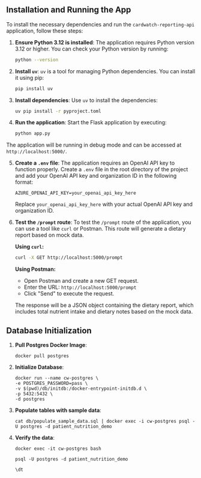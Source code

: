 ## Installation and Running the App

To install the necessary dependencies and run the `cardwatch-reporting-api` application, follow these steps:

1. **Ensure Python 3.12 is installed**:
   The application requires Python version 3.12 or higher. You can check your Python version by running:
   ```bash
   python --version
   ```

2. **Install `uv`**:
   `uv` is a tool for managing Python dependencies. You can install it using pip:
   ```bash
   pip install uv
   ```

3. **Install dependencies**:
   Use `uv` to install the dependencies:
   ```bash
   uv pip install -r pyproject.toml
   ```

4. **Run the application**:
   Start the Flask application by executing:
   ```bash
   python app.py
   ```

The application will be running in debug mode and can be accessed at `http://localhost:5000/`.

5. **Create a `.env` file**:
   The application requires an OpenAI API key to function properly. Create a `.env` file in the root directory of the project and add your OpenAI API key and organization ID in the following format:
   ```
   AZURE_OPENAI_API_KEY=your_openai_api_key_here
   ```
   Replace `your_openai_api_key_here` with your actual OpenAI API key and organization ID.

6. **Test the `/prompt` route**:
   To test the `/prompt` route of the application, you can use a tool like `curl` or Postman. This route will generate a dietary report based on mock data.

   **Using `curl`:**
   ```bash
   curl -X GET http://localhost:5000/prompt
   ```

   **Using Postman:**
   - Open Postman and create a new GET request.
   - Enter the URL: `http://localhost:5000/prompt`
   - Click "Send" to execute the request.

   The response will be a JSON object containing the dietary report, which includes total nutrient intake and dietary notes based on the mock data.



## Database Initialization

1. **Pull Postgres Docker Image**:
    ```
    docker pull postgres
    ```


2. **Initialize Database**:
   ```
   docker run --name cw-postgres \
   -e POSTGRES_PASSWORD=pass \
   -v $(pwd)/db/initdb:/docker-entrypoint-initdb.d \
   -p 5432:5432 \
   -d postgres
   ```

3. **Populate tables with sample data**:
    ```
    cat db/populate_sample_data.sql | docker exec -i cw-postgres psql -U postgres -d patient_nutrition_demo
    ```

4. **Verify the data**:
   ```
   docker exec -it cw-postgres bash

   psql -U postgres -d patient_nutrition_demo

   \dt
   ```


